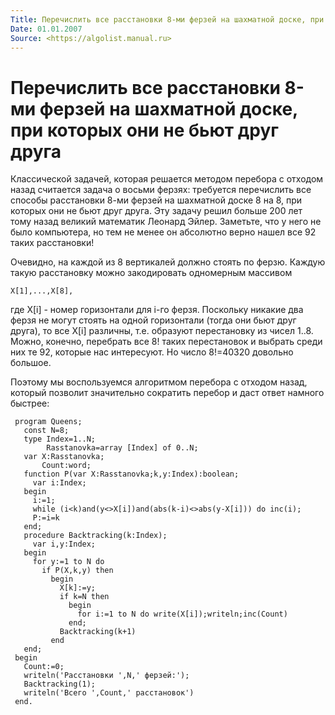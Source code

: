 ```yaml
---
Title: Перечислить все расстановки 8-ми ферзей на шахматной доске, при которых они не бьют друг друга
Date: 01.01.2007
Source: <https://algolist.manual.ru>
---
```



Перечислить все расстановки 8-ми ферзей на шахматной доске, при которых они не бьют друг друга
==============================================================================================

Классической задачей, которая решается методом перебора с отходом назад
считается задача о восьми ферзях: требуется перечислить все способы
расстановки 8-ми ферзей на шахматной доске 8 на 8, при которых они не
бьют друг друга. Эту задачу решил больше 200 лет тому назад великий
математик Леонард Эйлер. Заметьте, что у него не было компьютера, но тем
не менее он абсолютно верно нашел все 92 таких расстановки!

Очевидно, на каждой из 8 вертикалей должно стоять по ферзю. Каждую такую
расстановку можно закодировать одномерным массивом

    X[1],...,X[8],

где X[i] - номер горизонтали для i-го ферзя. Поскольку никакие два
ферзя не могут стоять на одной горизонтали (тогда они бьют друг друга),
то все X[i] различны, т.е. образуют перестановку из чисел 1..8. Можно,
конечно, перебрать все 8! таких перестановок и выбрать среди них те 92,
которые нас интересуют. Hо число 8!=40320 довольно большое.

Поэтому мы воспользуемся алгоритмом перебора с отходом назад, который
позволит значительно сократить перебор и даст ответ намного быстрее:

     program Queens;
       const N=8;
       type Index=1..N;
            Rasstanovka=array [Index] of 0..N;
       var X:Rasstanovka;
           Count:word;
       function P(var X:Rasstanovka;k,y:Index):boolean;
         var i:Index;
       begin
         i:=1;
         while (i<k)and(y<>X[i])and(abs(k-i)<>abs(y-X[i])) do inc(i);
         P:=i=k
       end;
       procedure Backtracking(k:Index);
         var i,y:Index;
       begin
         for y:=1 to N do
           if P(X,k,y) then
             begin
               X[k]:=y;
               if k=N then
                 begin
                   for i:=1 to N do write(X[i]);writeln;inc(Count)
                 end;
               Backtracking(k+1)
             end
       end;
     begin
       Count:=0;
       writeln('Расстановки ',N,' ферзей:');
       Backtracking(1);
       writeln('Всего ',Count,' расстановок')
     end.

